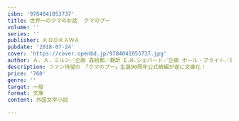 ```yaml
---
isbn: '9784041053737'
title: 世界一のクマのお話  クマのプー
volume: ''
series: ''
publisher: ＫＤＯＫＡＷＡ
pubdate: '2018-07-24'
cover: 'https://cover.openbd.jp/9784041053737.jpg'
author: Ａ．Ａ．ミルン／企画 森絵都／翻訳 E.H.シェパード／企画 ポール・ブライト／著 ほか
description: ファン待望の　「クマのプー」生誕90周年公式続編が遂に文庫化！
price: '760'
genre: ''
target: 一般
format: 文庫
content: 外国文学小説

---
```

